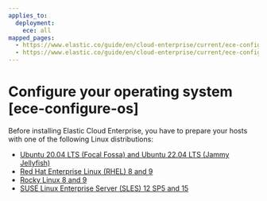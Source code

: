 ```yaml
---
applies_to:
  deployment:
    ece: all
mapped_pages:
  - https://www.elastic.co/guide/en/cloud-enterprise/current/ece-configure-os-cloud.html
  - https://www.elastic.co/guide/en/cloud-enterprise/current/ece-configure-os-onprem.html
---
```


# Configure your operating system [ece-configure-os]

Before installing Elastic Cloud Enterprise, you have to prepare your hosts with one of the following Linux distributions:

* [Ubuntu 20.04 LTS (Focal Fossa) and Ubuntu 22.04 LTS (Jammy Jellyfish)](configure-host-ubuntu.md)
* [Red Hat Enterprise Linux (RHEL) 8 and 9](configure-host-rhel.md)
* [Rocky Linux 8 and 9](configure-host-rhel.md)
* [SUSE Linux Enterprise Server (SLES) 12 SP5 and 15](configure-host-suse.md)
